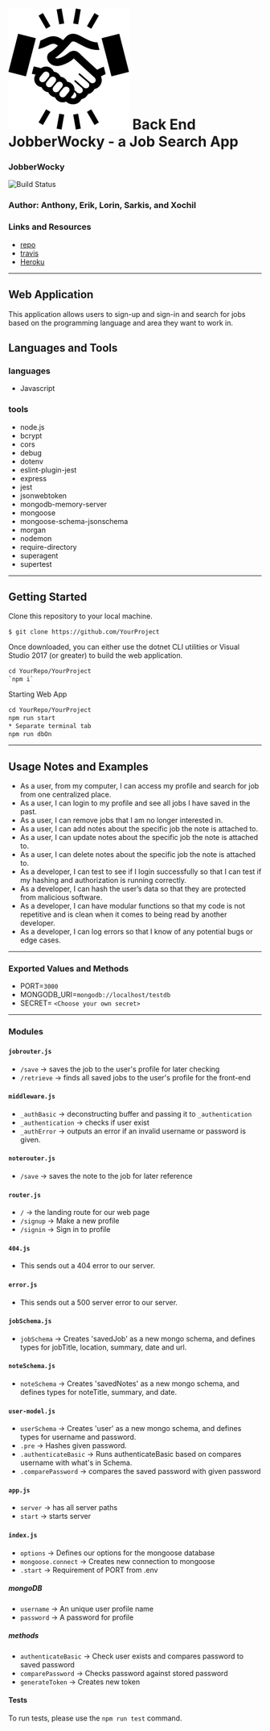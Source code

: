 ![CF](./assets/iconmonstr-handshake-8-240.png) Back End JobberWocky - a Job Search App
==============================================

### JobberWocky
![Build Status](https://travis-ci.com/Tonytrip3/lab-3.svg?branch=master)

### Author: Anthony, Erik, Lorin, Sarkis, and Xochil

### Links and Resources
* [repo](https://github.com/techhired/back_end_getTheJob)
* [travis](https://travis-ci.com/erikmjohnson/back_end_getTheJob)
* [Heroku](https://get-the-job-backend.herokuapp.com/)

___
## Web Application
This application allows users to sign-up and sign-in and search for jobs based on the programming language and area they want to work in.

## Languages and Tools

### languages
* Javascript

### tools
* node.js
* bcrypt
* cors
* debug
* dotenv
* eslint-plugin-jest
* express
* jest
* jsonwebtoken
* mongodb-memory-server
* mongoose
* mongoose-schema-jsonschema
* morgan
* nodemon
* require-directory
* superagent
* supertest
___

## Getting Started

Clone this repository to your local machine.
```
$ git clone https://github.com/YourProject
```
Once downloaded, you can either use the dotnet CLI utilities or Visual Studio 2017 (or greater) to build the web application.
```
cd YourRepo/YourProject
`npm i`
```
Starting Web App
```
cd YourRepo/YourProject
npm run start
* Separate terminal tab
npm run dbOn
```
___
## Usage Notes and Examples
* As a user, from my computer, I can access my profile and search for job from one centralized place.
* As a user, I can login to my profile and see all jobs I have saved in the past.
* As a user, I can remove jobs that I am no longer interested in.
* As a user, I can add notes about the specific job the note is attached to.
* As a user, I can update notes about the specific job the note is attached to.
* As a user, I can delete notes about the specific job the note is attached to.
* As a developer, I can test to see if I login successfully so that I can test if my hashing and authorization is running correctly.
* As a developer, I can hash the user’s data so that they are protected from malicious software.
* As a developer, I can have modular functions so that my code is not repetitive and is clean when it comes to being read by another developer.
* As a developer, I can log errors so that I know of any potential bugs or edge cases.
___
### Exported Values and Methods
* PORT=`3000`
* MONGODB_URI=`mongodb://localhost/testdb`
* SECRET= `<Choose your own secret>`
___
### Modules

#### `jobrouter.js`
* `/save` -> saves the job to the user's profile for later checking
* `/retrieve` -> finds all saved jobs to the user's profile for the front-end

#### `middleware.js`
* `_authBasic` -> deconstructing buffer and passing it to `_authentication`
* `_authentication` -> checks if user exist
* `_authError` -> outputs an error if an invalid username or password is given.

#### `noterouter.js`
* `/save` -> saves the note to the job for later reference

#### `router.js`
* `/` -> the landing route for our web page
* `/signup` -> Make a new profile
* `/signin` -> Sign in to profile

#### `404.js`
* This sends out a 404 error to our server.

#### `error.js`
* This sends out a 500 server error to our server.

#### `jobSchema.js`
* `jobSchema` -> Creates 'savedJob' as a new mongo schema, and defines types for jobTitle, location, summary, date and url.

#### `noteSchema.js`
* `noteSchema` -> Creates 'savedNotes' as a new mongo schema, and defines types for noteTitle, summary, and date.

#### `user-model.js`
* `userSchema` -> Creates 'user' as a new mongo schema, and defines types for username and password.
* `.pre` -> Hashes given password.
* `.authenticateBasic` -> Runs authenticateBasic based on compares username with what's in Schema.
* `.comparePassword` -> compares the saved password with given password

#### `app.js`
* `server` -> has all server paths
* `start` -> starts server

#### `index.js`
* `options` -> Defines our options for the mongoose database
* `mongoose.connect` -> Creates new connection to mongoose
* `.start` -> Requirement of PORT from .env

##### mongoDB 
* `username` -> An unique user profile name
* `password` -> A password for profile
 
##### methods
* `authenticateBasic` -> Check user exists and compares password to saved password
* `comparePassword` -> Checks password against stored password
* `generateToken` -> Creates new token

#### Tests
 To run tests, please use the `npm run test` command.